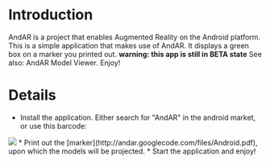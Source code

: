 # Introduction #

AndAR is a project that enables Augmented Reality on the Android platform. This is a simple application that makes use of AndAR. It displays a green box on a marker you printed out.  **warning: this app is still in BETA state** See also: AndAR Model Viewer. Enjoy!


# Details #

  * Install the application. Either search for "AndAR" in the android market, or use this barcode:
<img src='http://andar.googlecode.com/files/andar_qrcode.png' />
  * Print out the [marker](http://andar.googlecode.com/files/Android.pdf), upon which the models will be projected.
  * Start the application and enjoy!
